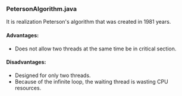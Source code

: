 ### PetersonAlgorithm.java
It is realization Peterson's algorithm that was created in 1981 years.

#### Advantages:
* Does not allow two threads at the same time be in critical section.

#### Disadvantages:
* Designed for only two threads.
* Because of the infinite loop, the waiting thread is wasting CPU resources.